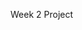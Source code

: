 Week 2 Project                                                                                                                                                                                                                       
                                                                                                                                                                                                                    
